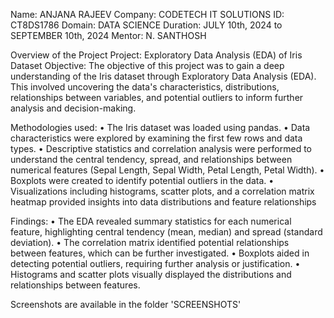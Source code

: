 Name: ANJANA RAJEEV
Company: CODETECH IT SOLUTIONS
ID: CT8DS1786
Domain: DATA SCIENCE
Duration: JULY 10th, 2024 to SEPTEMBER 10th, 2024
Mentor: N. SANTHOSH

Overview of the Project
Project: Exploratory Data Analysis (EDA) of Iris Dataset
Objective:
The objective of this project was to gain a deep understanding of the Iris dataset through Exploratory Data Analysis (EDA). This involved uncovering the data's characteristics, distributions, relationships between variables, and potential outliers to inform further analysis and decision-making.

Methodologies used:
•	The Iris dataset was loaded using pandas.
•	Data characteristics were explored by examining the first few rows and data types.
•	Descriptive statistics and correlation analysis were performed to understand the central tendency, spread, and relationships between numerical features (Sepal Length, Sepal Width, Petal Length, Petal Width).
•	Boxplots were created to identify potential outliers in the data.
•	Visualizations including histograms, scatter plots, and a correlation matrix heatmap provided  insights into data distributions and feature relationships

Findings:
•	The EDA revealed summary statistics for each numerical feature, highlighting central tendency (mean, median) and spread (standard deviation).
•	The correlation matrix identified potential relationships between features, which can be further investigated.
•	Boxplots aided in detecting potential outliers, requiring further analysis or justification.
•	Histograms and scatter plots visually displayed the distributions and relationships between features.

Screenshots are available in the folder 'SCREENSHOTS'

